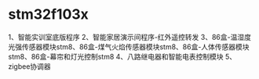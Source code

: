 # stm32f103x

1、智能实训室底版程序
2、智能家居演示间程序-红外遥控转发
3、86盒-温湿度光强传感器模块stm8、86盒-煤气火焰传感器模块stm8、86盒-人体传感器模块stm8、86盒-幕帘和灯光控制stm8
4、八路继电器和智能电表控制模块
5、zigbee协调器
